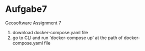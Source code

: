 # Aufgabe7
Geosoftware Assignment 7

1. download docker-compose.yaml file
2. go to CLI and run 'docker-compose up' at the path of docker-compose.yaml file
